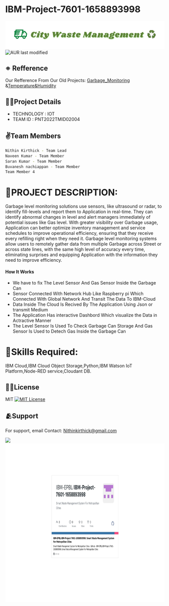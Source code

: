 # IBM-Project-7601-1658893998

![City_Waste_Managment_♻️ (1)](https://github.com/IBM-EPBL/IBM-Project-7601-1658893998/blob/main/Readme_Elements/Welcome_T.png)
![AUR last modified](https://img.shields.io/aur/last-modified/google-chrome)

## ※ Refference 
Our Refference From Our Old Projects:
       [Garbage_Monitoring](https://github.com/nithin-dot/Garbage_Monitoring)
       &[Temperature&Humidity](https://github.com/nithin-dot/Agri-Automatione)

## 👨‍💻Project Details
- TECHNOLOGY : IOT        
- TEAM ID : PNT2022TMID02004

## ✌️Team Members

```sh
Nithin Kirthick - Team Lead
Naveen Kumar - Team Member
Saran Kumar - Team Member
Buvanesh nachiappan - Team Member
Team Member 4
```
# **📜PROJECT DESCRIPTION:**          
Garbage level monitoring solutions use sensors, like ultrasound or radar, to identify fill-levels and report them to Application in real-time. They can identify abnormal changes in level and alert managers immediately of potential issues like Gas level. With greater visibility over Garbage usage, Application can better optimize inventory management and service schedules to improve operational efficiency, ensuring that they receive every refilling right when they need it. Garbage level monitoring systems allow users to remotely gather data from multiple Garbage across Street or across state lines, with the same high level of accuracy every time, eliminating surprises and equipping Application with the information they need to improve efficiency.
#### How It Works
- We have to fix The Level Sensor And Gas Sensor Inside the Garbage Can 
- Sensor Connected With Network Hub Like Raspberry pi Which Connected With Global Network And Transit The Data To IBM-Cloud 
- Data Inside The Cloud Is Recived By The Application Using Json or transmit Medium
- The Application Has interactive Dashbord Which visualize the Data in Actractive Manner
- The Level Sensor Is Used To Check Garbage Can Storage And Gas Sensor Is Used to Detech Gas Inside the Garbage Can   

# **🎯Skills Required:**        
IBM Cloud,IBM Cloud Object Storage,Python,IBM Watson IoT Platform,Node-RED service,Cloudant DB.

## 🙌🏻License 

MIT [![MIT License](https://img.shields.io/badge/License-MIT-green.svg)](https://choosealicense.com/licenses/mit/)


## 🫂Support

For support, email Contact: Nithinkirthick@gmail.com

<a href = "https://github.com/IBM-EPBL/IBM-Project-7601-1658893998/graphs/contributors">
  <img src = "https://contrib.rocks/image?repo=IBM-EPBL/IBM-Project-7601-1658893998"/>
</a>
<img src="https://github.com/IBM-EPBL/IBM-Project-7601-1658893998/blob/main/Readme_Elements/github_t.png" data-canonical-src="https://github.com/IBM-EPBL/IBM-Project-7601-1658893998/blob/main/Readme_Elements/github_t.png" width="1000" height="500" />
